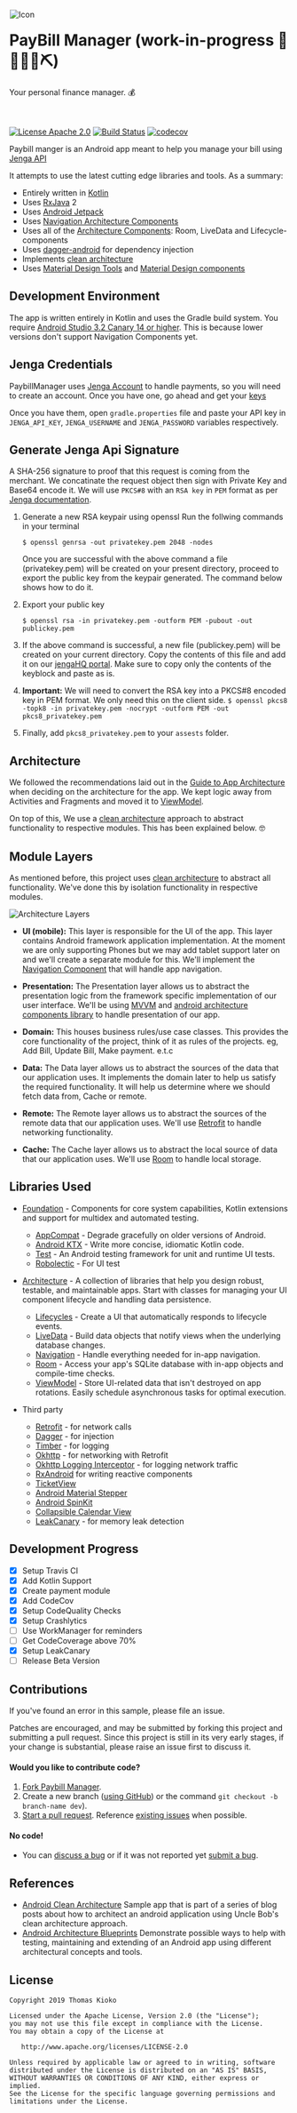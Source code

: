 <img alt="Icon" src="mobile-ui/src/main/res/mipmap-xxhdpi/ic_launcher.png?raw=true" align="left" hspace="1" vspace="1">


# PayBill Manager (work-in-progress 👷🔧️👷‍♀️⛏)

Your personal finance manager. 💰
</br>
</br>
</br>


[![License Apache 2.0](https://img.shields.io/badge/License-Apache%202.0-blue.svg?style=true)](http://www.apache.org/licenses/LICENSE-2.0)
[![Build Status](https://travis-ci.com/kioko/paybill-manager.svg?branch=feature/clean-architecture-implementation)](https://travis-ci.com/kioko/paybill-manager)
[![codecov](https://codecov.io/gh/kioko/paybill-manager/branch/feature/clean-architecture-implementation/graph/badge.svg)](https://codecov.io/gh/kioko/paybill-manager)



Paybill manger is an Android app meant to help you manage your bill using [Jenga API](https://jengaapi.io/)

It attempts to use the latest cutting edge libraries and tools. As a summary:

 * Entirely written in [Kotlin](https://kotlinlang.org/)
 * Uses [RxJava](https://github.com/ReactiveX/RxJava) 2
 * Uses [Android Jetpack](https://developer.android.com/jetpack/)
 * Uses [Navigation Architecture Components](https://developer.android.com/topic/libraries/architecture/navigation/)
 * Uses all of the [Architecture Components](https://developer.android.com/topic/libraries/architecture/): Room, LiveData and Lifecycle-components
 * Uses [dagger-android](https://google.github.io/dagger/android.html) for dependency injection
 * Implements [clean architecture](https://github.com/android10/Android-CleanArchitecture)
 * Uses [Material Design Tools](https://material.io/tools/) and [Material Design components](https://material.io/develop/android/)
  
 
 
## Development Environment

The app is written entirely in Kotlin and uses the Gradle build system. You require [Android Studio 3.2 Canary 14 or higher](https://developer.android.com/studio/preview/). This is because lower versions don't support Navigation Components yet.

## Jenga Credentials
PaybillManager uses [Jenga Account](http://test.jengahq.io/) to handle payments, so you will need to create an account. Once you have one, go ahead and get your [keys](https://test.jengahq.io/#!/developers/api-keys) 

Once you have them, open `gradle.properties` file and paste your API key in `JENGA_API_KEY`,  `JENGA_USERNAME` and `JENGA_PASSWORD` variables respectively.

## Generate Jenga Api Signature

A SHA-256 signature to proof that this request is coming from the merchant. We concatinate the request object then sign with Private Key and Base64 encode it. We will use `PKCS#8` with an `RSA key` in `PEM` format as per [Jenga documentation](https://developer.jengaapi.io/docs/generating-signatures).

1. Generate a new RSA keypair using openssl  Run the follwing commands in your terminal
	
	`$ openssl genrsa -out privatekey.pem 2048 -nodes`
	
	Once you are successful with the above command a file (privatekey.pem) will be created on your present directory, proceed to export the public key from the keypair generated. The command below shows how to do it.
	
2. Export your public key

	`$ openssl rsa -in privatekey.pem -outform PEM -pubout -out publickey.pem`
	
3. If the above command is successful, a new file (publickey.pem) will be created on your current directory. Copy the contents of this file and add it on our [jengaHQ portal](https://test.jengahq.io/#!/developers/api-keys). Make sure to copy only the contents of the keyblock and paste as is.

4. **Important:** We will need to convert the RSA key into a PKCS#8 encoded key in PEM format. We only need this on the client side.	`$ openssl pkcs8 -topk8 -in privatekey.pem -nocrypt -outform PEM -out pkcs8_privatekey.pem`

5. Finally, add `pkcs8_privatekey.pem` to your `assests` folder.

## Architecture

We followed the recommendations laid out in the [Guide to App Architecture](https://developer.android.com/jetpack/docs/guide) when deciding on the architecture for the app. We kept logic away from Activities and Fragments and moved it to [ViewModel](https://developer.android.com/topic/libraries/architecture/viewmodel).

On top of this, We use a [clean architecture](https://github.com/android10/Android-CleanArchitecture) approach to abstract functionality to respective modules. This has been explained below. 🤓

## Module Layers

As mentioned before, this project uses [clean architecture](https://github.com/android10/Android-CleanArchitecture) to abstract all functionality. We've done this by isolation functionality in respective modules.

![Architecture Layers](art/ArchitectureLayer.png "Architecture Layers")


* **UI (mobile):** This layer is responsible for the UI of the app. This layer contains Android framework application implementation. At the moment we are only supporting Phones but we may add tablet support later on and  we'll create a separate module for this. We'll implement the [Navigation Component](https://developer.android.com/topic/libraries/architecture/navigation/) that will handle app navigation.

* **Presentation:** The Presentation layer allows us to abstract the presentation logic from the framework specific implementation of our user interface. We'll be using [MVVM](https://en.wikipedia.org/wiki/Model%E2%80%93view%E2%80%93viewmodel) and [android architecture components library](https://developer.android.com/topic/libraries/architecture/) to handle presentation of our app.
 
* **Domain:** This houses business rules/use case classes. This provides the core functionality of the project, think of it as rules of the projects. eg, Add Bill, Update Bill, Make payment. e.t.c

* **Data:** The Data layer allows us to abstract the sources of the data that our application uses. It implements the domain later to help us satisfy the required functionality. It will help us determine where we should fetch data from, Cache or remote.

* **Remote:** The Remote layer allows us to abstract the sources of the remote data that our application uses. We'll use [Retrofit](https://square.github.io/retrofit/) to handle networking functionality. 

* **Cache:** The Cache layer allows us to abstract the local source of data that our application uses. We'll use [Room](https://developer.android.com/topic/libraries/architecture/room) to handle local storage.


## Libraries Used
* [Foundation][0] - Components for core system capabilities, Kotlin extensions and support for
  multidex and automated testing.
  * [AppCompat][1] - Degrade gracefully on older versions of Android.
  * [Android KTX][2] - Write more concise, idiomatic Kotlin code.
  * [Test][3] - An Android testing framework for unit and runtime UI tests.
  * [Robolectic][16] - For UI test
  
* [Architecture][4] - A collection of libraries that help you design robust, testable, and
  maintainable apps. Start with classes for managing your UI component lifecycle and handling data
  persistence.
  * [Lifecycles][5] - Create a UI that automatically responds to lifecycle events.
  * [LiveData][6] - Build data objects that notify views when the underlying database changes.
  * [Navigation][7] - Handle everything needed for in-app navigation.
  * [Room][8] - Access your app's SQLite database with in-app objects and compile-time checks.
  * [ViewModel][9] - Store UI-related data that isn't destroyed on app rotations. Easily schedule
     asynchronous tasks for optimal execution.
     
* Third party
  * [Retrofit][10] - for network calls
  * [Dagger][11] - for injection
  * [Timber][12] - for logging  
  * [Okhttp][13] - for networking with Retrofit
  * [Okhttp Logging Interceptor][14] - for logging network traffic
  * [RxAndroid][15] for writing reactive components
  * [TicketView][17]
  * [Android Material Stepper][18] 
  * [Android SpinKit][19] 
  * [Collapsible Calendar View][20]
  * [LeakCanary][21] - for memory leak detection
  
[0]: https://developer.android.com/jetpack/foundation/
[1]: https://developer.android.com/topic/libraries/support-library/packages#v7-appcompat
[2]: https://developer.android.com/kotlin/ktx
[3]: https://developer.android.com/training/testing/
[4]: https://developer.android.com/jetpack/arch/
[5]: https://developer.android.com/topic/libraries/architecture/lifecycle
[6]: https://developer.android.com/topic/libraries/architecture/livedata
[7]: https://developer.android.com/topic/libraries/architecture/navigation/
[8]: https://developer.android.com/topic/libraries/architecture/room
[9]: https://developer.android.com/topic/libraries/architecture/viewmodel
[10]: https://square.github.io/retrofit/
[11]: https://github.com/google/dagger
[12]: https://github.com/JakeWharton/timber
[13]: https://square.github.io/okhttp/
[14]: https://github.com/square/okhttp/tree/master/okhttp-logging-interceptor
[15]: https://github.com/ReactiveX/RxAndroid
[16]: http://robolectric.org/
[17]: https://github.com/vipulasri/TicketView
[18]: https://github.com/stepstone-tech/android-material-stepper
[19]: https://github.com/ybq/Android-SpinKit
[20]: https://github.com/shrikanth7698/Collapsible-Calendar-View-Android?utm_source=android-arsenal.com&utm_medium=referral&utm_campaign=6829
[21]: https://github.com/square/leakcanary


## Development Progress
- [x] Setup Travis CI
- [x] Add Kotlin Support
- [x] Create payment module
- [x] Add CodeCov
- [x] Setup CodeQuality Checks
- [x] Setup Crashlytics
- [ ] Use WorkManager for reminders
- [ ] Get CodeCoverage above 70%
- [x] Setup LeakCanary
- [ ] Release Beta Version

## Contributions

If you've found an error in this sample, please file an issue.

Patches are encouraged, and may be submitted by forking this project and submitting a pull request. Since this project is still in its very early stages, if your change is substantial, please raise an issue first to discuss it.


#### Would you like to contribute code?

1. [Fork Paybill Manager](https://github.com/kioko/paybill-manager).
2. Create a new branch ([using GitHub](https://help.github.com/articles/creating-and-deleting-branches-within-your-repository/)) or the command `git checkout -b branch-name dev`).
3. [Start a pull request](https://github.com/kioko/paybill-manager/compare). Reference [existing issues](https://github.com/kioko/paybill-manager/issues) when possible.

#### No code!
* You can [discuss a bug](https://github.com/kioko/paybill-manager/issues) or if it was not reported yet [submit a bug](https://github.com/kioko/paybill-manager/issues/new).

## References

* [Android Clean Architecture](https://github.com/android10/Android-CleanArchitecture)
Sample app that is part of a series of blog posts about how to architect an android application using Uncle Bob's clean architecture approach.
* [Android Architecture Blueprints](https://github.com/googlesamples/android-architecture)
Demonstrate possible ways to help with testing, maintaining and extending of an Android app using different architectural concepts and tools.

License
-------

    Copyright 2019 Thomas Kioko

    Licensed under the Apache License, Version 2.0 (the "License");
    you may not use this file except in compliance with the License.
    You may obtain a copy of the License at

       http://www.apache.org/licenses/LICENSE-2.0

    Unless required by applicable law or agreed to in writing, software
    distributed under the License is distributed on an "AS IS" BASIS,
    WITHOUT WARRANTIES OR CONDITIONS OF ANY KIND, either express or implied.
    See the License for the specific language governing permissions and
    limitations under the License.

